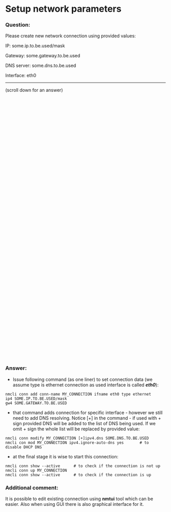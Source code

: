 # Setup network parameters

### Question:
Please create new network connection using provided values:

IP:           some.ip.to.be.used/mask

Gateway:      some.gateway.to.be.used

DNS server:   some.dns.to.be.used

Interface:    eth0

***
(scroll down for an answer)

<br/><br/><br/><br/><br/><br/><br/><br/><br/><br/><br/><br/><br/><br/><br/><br/><br/><br/><br/><br/><br/><br/><br/><br/>
<br/><br/><br/><br/><br/><br/><br/><br/><br/><br/><br/><br/><br/><br/><br/><br/><br/><br/><br/><br/><br/><br/><br/><br/>

### Answer:

* Issue following command (as one liner) to set connection data (we assume type is ethernet connection as used interface is called ***eth0***):
 
```
nmcli conn add conn-name MY_CONNECTION ifname eth0 type ethernet
ip4 SOME.IP.TO.BE.USED/mask
gw4 SOME.GATEWAY.TO.BE.USED
```
 
* that command adds connection for specific interface - however we still need to add DNS resolving. Notice [+] in the command - if
used with + sign provided DNS will be added to the list of DNS being used. If we omit + sign the whole list will be replaced by 
provided value:

```
nmcli conn modify MY_CONNECTION [+]ipv4.dns SOME.DNS.TO.BE.USED  
nmcli con mod MY_CONNECTION ipv4.ignore-auto-dns yes       # to disable DHCP DNS
```

* at the final stage it is wise to start this connection:

```
nmcli conn show --active      # to check if the connection is not up 
nmcli conn up MY_CONNECTION
nmcli conn show --active      # to check if the connection is up
```



### Additional comment:

It is possible to edit existing connection using **nmtui** tool which can be easier. 
Also when using GUI there is also graphical interface for it.
